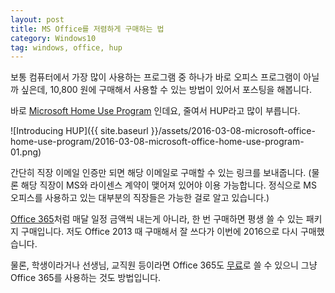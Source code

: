 ```yaml
---
layout: post
title: MS Office를 저렴하게 구매하는 법
category: Windows10
tag: windows, office, hup
---
```


보통 컴퓨터에서 가장 많이 사용하는 프로그램 중 하나가 바로 오피스 프로그램이 아닐까 싶은데,
10,800 원에 구매해서 사용할 수 있는 방법이 있어서 포스팅을 해봅니다.

바로 [Microsoft Home Use Program](www.microsofthup.com/) 인데요, 
줄여서 HUP라고 많이 부릅니다.

![Introducing HUP]({{ site.baseurl }}/assets/2016-03-08-microsoft-office-home-use-program/2016-03-08-microsoft-office-home-use-program-01.png)

간단히 직장 이메일 인증만 되면 해당 이메일로 구매할 수 있는 링크를 보내줍니다.
(물론 해당 직장이 MS와 라이센스 계약이 맺어져 있어야 이용 가능합니다. 
정식으로 MS 오피스를 사용하고 있는 대부분의 직장들은 가능한 걸로 알고 있습니다.)


[Office 365](https://products.office.com/ko-kr/office-365-home)처럼 매달 일정 금액씩 내는게 아니라, 
한 번 구매하면 평생 쓸 수 있는 패키지 구매입니다. 
저도 Office 2013 때 구매해서 잘 쓰다가 이번에 2016으로 다시 구매했습니다.


물론, 학생이라거나 선생님, 교직원 등이라면
Office 365도 [무료](https://products.office.com/ko-kr/student/office-in-education)로 쓸 수 있으니
그냥 Office 365를 사용하는 것도 방법입니다.
